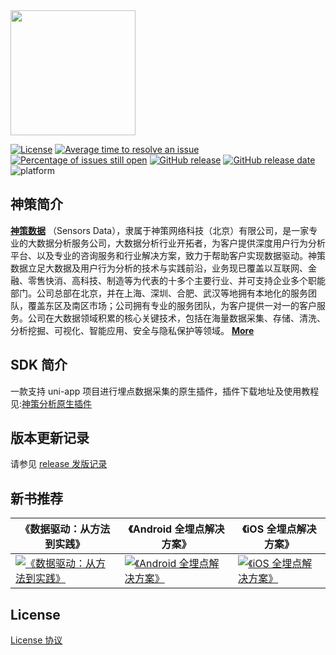 <img src="https://ow-file.sensorsdata.cn/www/home/header/sensors_header_icon.svg" width="200" >

[![License](https://img.shields.io/badge/license-Commercial-lightgrey)](https://github.com/sensorsdata/uni-app-native-plugin/blob/master/LICENSE)
[![Average time to resolve an issue](http://isitmaintained.com/badge/resolution/sensorsdata/uni-app-native-plugin.svg)](http://isitmaintained.com/project/sensorsdata/uni-app-native-plugin "Average time to resolve an issue")
[![Percentage of issues still open](http://isitmaintained.com/badge/open/sensorsdata/uni-app-native-plugin.svg)](http://isitmaintained.com/project/sensorsdata/uni-app-native-plugin "Percentage of issues still open")
[![GitHub release](https://img.shields.io/github/tag/sensorsdata/uni-app-native-plugin.svg?label=release)](https://github.com/sensorsdata/uni-app-native-plugin/releases)
[![GitHub release date](https://img.shields.io/github/release-date/sensorsdata/uni-app-native-plugin.svg)](https://github.com/sensorsdata/uni-app-native-plugin/releases)
![platform](https://img.shields.io/badge/platform-Android%20%7C%20iOS-green)


## 神策简介

[**神策数据**](https://www.sensorsdata.cn/)
（Sensors Data），隶属于神策网络科技（北京）有限公司，是一家专业的大数据分析服务公司，大数据分析行业开拓者，为客户提供深度用户行为分析平台、以及专业的咨询服务和行业解决方案，致力于帮助客户实现数据驱动。神策数据立足大数据及用户行为分析的技术与实践前沿，业务现已覆盖以互联网、金融、零售快消、高科技、制造等为代表的十多个主要行业、并可支持企业多个职能部门。公司总部在北京，并在上海、深圳、合肥、武汉等地拥有本地化的服务团队，覆盖东区及南区市场；公司拥有专业的服务团队，为客户提供一对一的客户服务。公司在大数据领域积累的核心关键技术，包括在海量数据采集、存储、清洗、分析挖掘、可视化、智能应用、安全与隐私保护等领域。 [**More**](https://www.sensorsdata.cn/about/aboutus.html)

## SDK 简介

一款支持 uni-app 项目进行埋点数据采集的原生插件，插件下载地址及使用教程见:[神策分析原生插件](https://ext.dcloud.net.cn/plugin?id=4179)

## 版本更新记录

请参见 [release 发版记录](https://github.com/sensorsdata/uni-app-native-plugin/releases)

## 新书推荐

| 《数据驱动：从方法到实践》 | 《Android 全埋点解决方案》 | 《iOS 全埋点解决方案》
| ------ | ------ | ------ |
| [![《数据驱动：从方法到实践》](https://opensource.sensorsdata.cn/wp-content/uploads/data_driven_book_1.jpg)](https://item.jd.com/12322322.html) | [![《Android 全埋点解决方案》](https://opensource.sensorsdata.cn/wp-content/uploads/Android-全埋点thumbnail_1.png)](https://item.jd.com/12574672.html) | [![《iOS 全埋点解决方案》](https://opensource.sensorsdata.cn/wp-content/uploads/iOS-全埋点thumbnail_1.png)](https://item.jd.com/12867068.html)


## License
[License 协议](https://github.com/sensorsdata/uni-app-native-plugin/blob/main/LICENSE)

